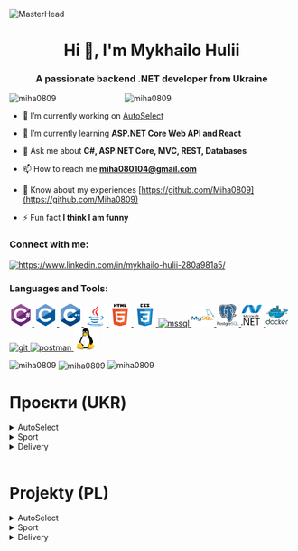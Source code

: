 ![MasterHead](https://miro.medium.com/v2/resize:fit:2000/format:webp/1*-ntL3Dsvc-dJ5cLGRtSuEw.gif)
<h1 align="center">Hi 👋, I'm Mykhailo Hulii</h1>
<h3 align="center">A passionate backend .NET developer from Ukraine</h3>
<img  align="right" width="300" src="https://i.postimg.cc/QMqB8Vp6/Image.jpg" alt="miha0809" />

<p align="left"> <img src="https://komarev.com/ghpvc/?username=miha0809&label=Profile%20views&color=0e75b6&style=flat" alt="miha0809" /> </p>

- 🔭 I’m currently working on [AutoSelect](https://github.com/Miha0809/AutoSelect)

- 🌱 I’m currently learning **ASP.NET Core Web API and React**

- 💬 Ask me about **C#, ASP.NET Core, MVC, REST, Databases**

- 📫 How to reach me **miha080104@gmail.com**

- 📄 Know about my experiences [https://github.com/Miha0809](https://github.com/Miha0809)

- ⚡ Fun fact **I think I am funny**

<h3 align="left">Connect with me:</h3>
<p align="left">
<a href="https://www.linkedin.com/in/mykhailo-hulii-280a981a5" target="blank"><img align="center" src="https://raw.githubusercontent.com/rahuldkjain/github-profile-readme-generator/master/src/images/icons/Social/linked-in-alt.svg" alt="https://www.linkedin.com/in/mykhailo-hulii-280a981a5/" height="30" width="40" /></a>
</p>

<h3 align="left">Languages and Tools:</h3>
<p align="left"> 
  <a href="https://www.w3schools.com/cs/" target="_blank" rel="noreferrer"> <img src="https://raw.githubusercontent.com/devicons/devicon/master/icons/csharp/csharp-original.svg" alt="csharp" width="40" height="40"/> </a>
  <a href="https://www.cprogramming.com/" target="_blank" rel="noreferrer"> <img src="https://raw.githubusercontent.com/devicons/devicon/master/icons/c/c-original.svg" alt="c" width="40" height="40"/> </a>
  <a href="https://www.w3schools.com/cpp/" target="_blank" rel="noreferrer"> <img src="https://raw.githubusercontent.com/devicons/devicon/master/icons/cplusplus/cplusplus-original.svg" alt="cplusplus" width="40" height="40"/> </a>
  <a href="https://www.java.com" target="_blank" rel="noreferrer"> <img src="https://raw.githubusercontent.com/devicons/devicon/master/icons/java/java-original.svg" alt="java" width="40" height="40"/> </a>
  <a href="https://www.w3.org/html/" target="_blank" rel="noreferrer"> <img src="https://raw.githubusercontent.com/devicons/devicon/master/icons/html5/html5-original-wordmark.svg" alt="html5" width="40" height="40"/> </a>
  <a href="https://www.w3schools.com/css/" target="_blank" rel="noreferrer"> <img src="https://raw.githubusercontent.com/devicons/devicon/master/icons/css3/css3-original-wordmark.svg" alt="css3" width="40" height="40"/> </a>
  <a href="https://www.microsoft.com/en-us/sql-server" target="_blank" rel="noreferrer"> <img src="https://www.svgrepo.com/show/303229/microsoft-sql-server-logo.svg" alt="mssql" width="40" height="40"/> </a>
  <a href="https://www.mysql.com/" target="_blank" rel="noreferrer"> <img src="https://raw.githubusercontent.com/devicons/devicon/master/icons/mysql/mysql-original-wordmark.svg" alt="mysql" width="40" height="40"/> </a>
  <a href="https://www.postgresql.org" target="_blank" rel="noreferrer"> <img src="https://raw.githubusercontent.com/devicons/devicon/master/icons/postgresql/postgresql-original-wordmark.svg" alt="postgresql" width="40" height="40"/> </a>
  <a href="https://dotnet.microsoft.com/" target="_blank" rel="noreferrer"> <img src="https://raw.githubusercontent.com/devicons/devicon/master/icons/dot-net/dot-net-original-wordmark.svg" alt="dotnet" width="40" height="40"/> </a>
  <a href="https://www.docker.com/" target="_blank" rel="noreferrer"> <img src="https://raw.githubusercontent.com/devicons/devicon/master/icons/docker/docker-original-wordmark.svg" alt="docker" width="40" height="40"/> </a>
  <a href="https://git-scm.com/" target="_blank" rel="noreferrer"> <img src="https://www.vectorlogo.zone/logos/git-scm/git-scm-icon.svg" alt="git" width="40" height="40"/> </a>
  <a href="https://postman.com" target="_blank" rel="noreferrer"> <img src="https://www.vectorlogo.zone/logos/getpostman/getpostman-icon.svg" alt="postman" width="40" height="40"/> </a>
  <a href="https://www.linux.org/" target="_blank" rel="noreferrer"> <img src="https://raw.githubusercontent.com/devicons/devicon/master/icons/linux/linux-original.svg" alt="linux" width="40" height="40"/> </a>
</p>

<img align="left" src="https://github-readme-stats.vercel.app/api?username=miha0809&show_icons=true&locale=en" alt="miha0809" />
&nbsp;<img align="center" src="https://github-readme-stats.vercel.app/api/top-langs?username=miha0809&show_icons=true&locale=en&layout=compact" alt="miha0809" />

<div style="display: inline-block;">
<!--   <img src="https://github.r2v.ch/codewars?user=Mark_Full&theme=light" alt="miha0809" /> -->
  <img src="https://github-readme-streak-stats.herokuapp.com/?user=miha0809&" alt="miha0809" />
</div>

# Проєкти (UKR)

<details>
<summary>AutoSelect</summary>

###### [Link](https://github.com/Miha0809/AutoSelect)

### Мета проєкту:
Створення повноцінного сайту для полегкшення пошуку спеціаліста по пошуку та огляду автомобіля.

### Тривалість:
Липень 2024 - 

### Технології:
- Мова програмування: C#
- Фреймворки: ASP.NET Core, EntityFramework Core, Identity, AutoMapper
- База даних: PostgreSQL
- Back-end: ASP.NET Core Web API
- Front-end: Blazor WebAssembly
- Контейнеризація: Docker

### Архітектура:
- Проект монолітної архітектури
- API REST
- SPA

### Паттерни:
- SOLID
- KISS (Keep It Simple, Stupid)
- DRY (Don't Repeat Yourself)
- MVC (Model-View-Controller)
</details>


<details>
<summary>Sport</summary>

###### [Link](https://github.com/Miha0809/Sport)

### Мета проєкту:
Створити проект на тему "Розроблення веб-додатку для організації бігових змагань в режимі реального часу для ОС Android" на дипломну роботу для коледжа НТУ

### Тривалість:
Квітень 2024 - Травень 2024

### Технології:
- Мова програмування: C#
- Фреймворки: ASP.NET Core Web API, EntityFramework Core, Identity, AutoMapper
- База даних: PostgreSQL
- Хостинг: Render
- Контейнеризація: Docker

### Архітектура:
- Проект монолітної архітектури
- API REST

### Паттерни:
- SOLID
- KISS (Keep It Simple, Stupid)
- DRY (Don't Repeat Yourself)
- MVC (Model-View-Controller)
</details>


<details>
<summary>Delivery</summary>

###### [Link](https://github.com/Miha0809/Delivery)

### Мета проєкту:
Створення маркетплейсу для продажі домашніх продуктів.

### Тривалість:
Грудень 2023 - Травень 2024

### Технології:
- Мова програмування: C#
- Фреймворки: ASP.NET Core Web API, EntityFramework Core, Identity, AutoMapper
- База даних: PostgreSQL
- Хостинг: Render
- Контейнеризація: Docker

### Архітектура:
- Проект монолітної архітектури
- API REST

### Паттерни:
- MVC (Model-View-Controller)
    
### Роль:
- Роль: розробка back-end частини.
</details>


<br />


# Projekty (PL)

<details>
<summary>AutoSelect</summary>

###### [Link](https://github.com/Miha0809/AutoSelect)

### Cel projektu:
Stworzenie pełnoprawnej strony internetowej ułatwiającej wyszukiwanie specjalisty w zakresie wyszukiwania i przeglądu samochodu.

### Czas trwania:
Lipiec 2024 - 

### Technologie back-end:
- Język programowania: C#
- Frameworki: ASP.NET Core Web API, EntityFramework Core
- Biblioteki: Identity, AutoMapper
- Baza danych: PostgreSQL
- Konteneryzacja: Docker

### Technologie front-end:
- Język programowania: TypeScript
- Biblioteki: React

### Architektura:
- Monolitna architektura projekta
- API REST
- SPA

### Wzorce:
- SOLID
- KISS (Keep It Simple, Stupid)
- DRY (Don't Repeat Yourself)
- MVC (Model-View-Controller)
</details>


<details>
<summary>Sport</summary>

###### [Link](https://github.com/Miha0809/Sport)

### Cel projektu:
Utwórz projekt pt. „Rozwój aplikacji internetowej do zawodów biegowych w czasie rzeczywistym dla systemu Android” na potrzeby pracy dyplomowej

### Czas trwania:
Kwiecień 2024 - Maj 2024

### Technologie:
- Język programowania: C#
- Frameworki: ASP.NET Core, EntityFramework Core, Identity, AutoMapper
- Baza danych: PostgreSQL
- Hosting: Render
- Konteneryzacja: Docker

### Architektura:
- Monolitna architektura projekta
- API REST

### Wzorce:
- SOLID
- KISS (Keep It Simple, Stupid)
- DRY (Don't Repeat Yourself)
- MVC (Model-View-Controller)
</details>


<details>
<summary>Delivery</summary>

###### [Link](https://github.com/Miha0809/Delivery)

### Cel projektu:
Stworzenie marketplace produktów domowych

### Czas trwania:
Grudzień 2023 - Maj 2024

### Technologie:
- Język programowania: C#
- Frameworki: ASP.NET Core, EntityFramework Core, Identity, AutoMapper
- Baza danych: PostgreSQL
- Hosting: Render
- Konteneryzacja: Docker

### Architektura:
- Monolitna architektura projekta
- API REST

### Wzorce:
- MVC (Model-View-Controller)
    
### Rola:
- Rola: rozwój części back-endowej.
</details>
